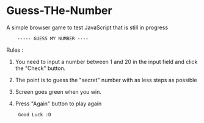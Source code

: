 # Guess-THe-Number
A simple browser game to test JavaScript that is still in progress 

        ----- GUESS MY NUMBER ----

Rules : 

1. You need to input a number between 1 and 20 in the input field and click the "Check" button.
2. The point is to guess the "secret" number with as less steps as possible
3. Screen goes green when you win.
4. Press "Again" button to play again

		Good Luck :D
